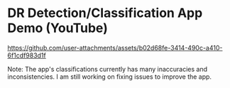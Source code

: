 # DR Detection/Classification App Demo (YouTube)

https://github.com/user-attachments/assets/b02d68fe-3414-490c-a410-6f1cdf983d1f

Note: The app's classifications currently has many inaccuracies and inconsistencies. I am still working on fixing issues to improve the app.
